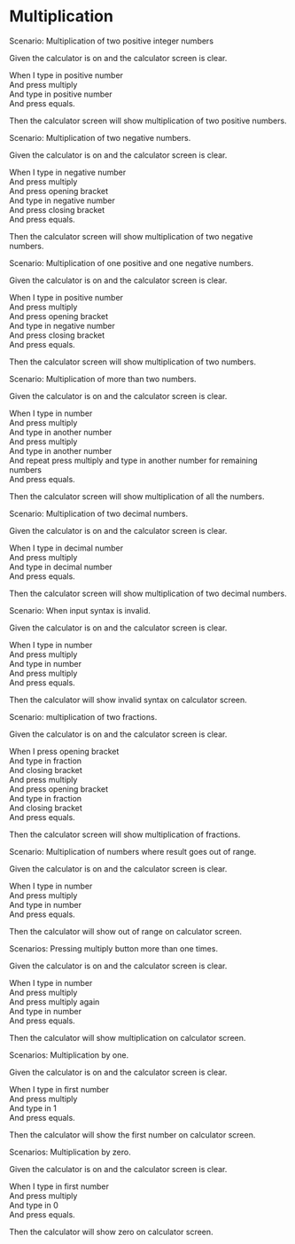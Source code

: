 # Multiplication

Scenario: Multiplication of two positive integer numbers
  
  Given the calculator is on and the calculator screen is clear.

  When I type in positive number\
        And press multiply\
        And type in positive number\
        And press equals.
  
  Then the calculator screen will show multiplication of two positive numbers.

Scenario: Multiplication of two negative numbers.
  
  Given the calculator is on and the calculator screen is clear.

  When I type in negative number\
        And press multiply\
        And press opening bracket\
        And type in negative number\
        And press closing bracket\
        And press equals.
  
  Then the calculator screen will show multiplication of two negative numbers.
  
Scenario: Multiplication of one positive and one negative numbers.
  
  Given the calculator is on and the calculator screen is clear.

  When I type in positive number\
        And press multiply\
        And press opening bracket\
        And type in negative number\
        And press closing bracket\
        And press equals.
  
  Then the calculator screen will show multiplication of two numbers.
  
Scenario: Multiplication of more than two numbers.
  
  Given the calculator is on and the calculator screen is clear.

  When I type in number\
        And press multiply\
        And type in another number\
        And press multiply\
        And type in another number\
        And repeat press multiply and type in another number for remaining numbers\
        And press equals.
  
  Then the calculator screen will show multiplication of all the numbers.

Scenario: Multiplication of two decimal numbers.
  
  Given the calculator is on and the calculator screen is clear.

  When I type in decimal number\
        And press multiply\
        And type in decimal number\
        And press equals.
  
  Then the calculator screen will show multiplication of two decimal numbers.
  
Scenario: When input syntax is invalid.
  
  Given the calculator is on and the calculator screen is clear.

  When I type in number\
  And press multiply\
        And type in number\
        And press multiply\
        And press equals.
  
  Then the calculator will show invalid syntax on calculator screen.

Scenario: multiplication of two fractions.
  
  Given the calculator is on and the calculator screen is clear.

  When I press opening bracket\
        And type in fraction\
        And closing bracket\
        And press multiply\
        And press opening bracket\
        And type in fraction\
        And closing bracket\
        And press equals.
  
  Then the calculator screen will show multiplication of fractions.
  
Scenario: Multiplication of numbers where result goes out of range.

  Given the calculator is on and the calculator screen is clear.

  When I type in number\
        And press multiply\
        And type in number\
        And press equals.

  Then the calculator will show out of range on calculator screen.

Scenarios: Pressing multiply button more than one times.

  Given the calculator is on and the calculator screen is clear.

  When I type in number\
        And press multiply\
        And press multiply again\
        And type in number\
        And press equals.

  Then the calculator will show multiplication on calculator screen.
  
Scenarios: Multiplication by one.

  Given the calculator is on and the calculator screen is clear.

  When I type in first number\
        And press multiply\
        And type in 1\
        And press equals.

  Then the calculator will show the first number on calculator screen.
  
Scenarios: Multiplication by zero.

  Given the calculator is on and the calculator screen is clear.

  When I type in first number\
        And press multiply\
        And type in 0\
        And press equals.

  Then the calculator will show zero on calculator screen.
